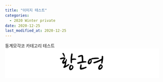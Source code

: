 ```yaml
---
title: "이미지 테스트"
categories:
  - 2020 Winter private
date: 2020-12-25
last_modified_at: 2020-12-25
---
```

동계모각코 카테고리 테스트
![image](/images/test.png)
